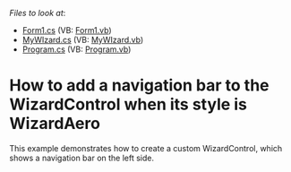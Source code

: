 <!-- default file list -->
*Files to look at*:

* [Form1.cs](./CS/WindowsApplication2/Form1.cs) (VB: [Form1.vb](./VB/WindowsApplication2/Form1.vb))
* [MyWIzard.cs](./CS/WindowsApplication2/MyWIzard.cs) (VB: [MyWIzard.vb](./VB/WindowsApplication2/MyWIzard.vb))
* [Program.cs](./CS/WindowsApplication2/Program.cs) (VB: [Program.vb](./VB/WindowsApplication2/Program.vb))
<!-- default file list end -->
# How to add a navigation bar to the WizardControl when its style is WizardAero


<p>This example demonstrates how to create a custom WizardControl, which shows a navigation bar on the left side.</p>

<br/>


